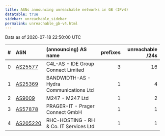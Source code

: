 ```yaml
---
title: ASNs announcing unreachable networks in GB (IPv4)
datatable: true
sidebar: unreachable_sidebar
permalink: unreachable_gb-v4.html
---
```


Data as of 2020-07-18 22:50:00 UTC


<div class="datatable-begin"></div>

|   # | ASN                                      | (announcing) AS name                       |   prefixes |   unreachable /24s |
|----:|:-----------------------------------------|:-------------------------------------------|-----------:|-------------------:|
|   0 | [AS25577](unreachable_AS25577-v4.html)   | C4L-AS - IDE Group Connect Limited         |          3 |                 16 |
|   1 | [AS25369](unreachable_AS25369-v4.html)   | BANDWIDTH-AS - Hydra Communications Ltd    |          1 |                  4 |
|   2 | [AS9009](unreachable_AS9009-v4.html)     | M247 - M247 Ltd                            |          1 |                  2 |
|   3 | [AS57878](unreachable_AS57878-v4.html)   | PRAGER-IT - Prager Connect GmbH            |          1 |                  1 |
|   4 | [AS205220](unreachable_AS205220-v4.html) | RHC-HOSTING - RH &amp; Co. IT Services Ltd |          1 |                  1 |

<div class="datatable-end"></div>